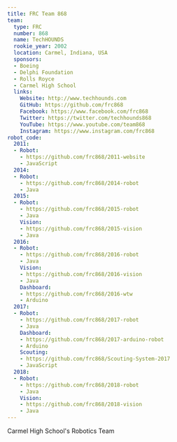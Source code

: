 ```yaml
---
title: FRC Team 868
team:
  type: FRC
  number: 868
  name: TechHOUNDS
  rookie_year: 2002
  location: Carmel, Indiana, USA
  sponsors:
  - Boeing
  - Delphi Foundation
  - Rolls Royce
  - Carmel High School
  links:
    Website: http://www.techhounds.com
    GitHub: https://github.com/frc868
    Facebook: https://www.facebook.com/frc868
    Twitter: https://twitter.com/techhounds868
    YouTube: https://www.youtube.com/team868
    Instagram: https://www.instagram.com/frc868
robot_code:
  2011:
  - Robot:
    - https://github.com/frc868/2011-website
    - JavaScript
  2014:
  - Robot:
    - https://github.com/frc868/2014-robot
    - Java
  2015:
  - Robot:
    - https://github.com/frc868/2015-robot
    - Java
    Vision:
    - https://github.com/frc868/2015-vision
    - Java
  2016:
  - Robot:
    - https://github.com/frc868/2016-robot
    - Java
    Vision:
    - https://github.com/frc868/2016-vision
    - Java
    Dashboard:
    - https://github.com/frc868/2016-wtw
    - Arduino
  2017:
  - Robot:
    - https://github.com/frc868/2017-robot
    - Java
    Dashboard:
    - https://github.com/frc868/2017-arduino-robot
    - Arduino
    Scouting:
    - https://github.com/frc868/Scouting-System-2017
    - JavaScript
  2018:
  - Robot:
    - https://github.com/frc868/2018-robot
    - Java
    Vision:
    - https://github.com/frc868/2018-vision
    - Java
---
```


Carmel High School's Robotics Team